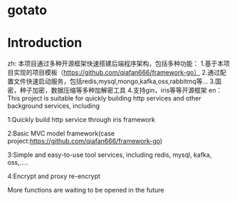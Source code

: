 # gotato

# Introduction
zh:
  本项目通过多种开源框架快速搭建后端程序架构，包括多种功能：
  1.基于本项目实现的项目模板（https://github.com/qiafan666/framework-go）
  2.通过配置文件快速启动服务，包括redis,mysql,mongo,kafka,oss,rabbitmq等...
  3.国密，种子加密，数据压缩等多种加解密工具
  4.支持gin，iris等等开源框架
en：
  This project is suitable for quickly building http services and other background services, including

  1:Quickly build http service through iris framework

  2:Basic MVC model framework(case project:https://github.com/qiafan666/framework-go)

  3:Simple and easy-to-use tool services, including redis, mysql, kafka, oss,.....

  4:Encrypt and proxy re-encrypt

  More functions are waiting to be opened in the future
